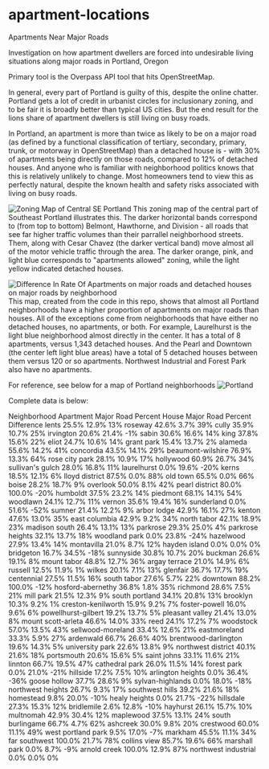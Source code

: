 # apartment-locations
Apartments Near Major Roads

Investigation on how apartment dwellers are forced into undesirable living situations along major roads in Portland, Oregon

Primary tool is the Overpass API tool that hits OpenStreetMap.

In general, every part of Portland is guilty of this, despite the online chatter. Portland gets a lot of credit in urbanist circles for inclusionary zoning, and to be fair it is broadly better than typical US cities. But the end result for the lions share of apartment dwellers is still living on busy roads.

In Portland, an apartment is more than twice as likely to be on a major road (as defined by a functional classification of tertiary, secondary, primary, trunk, or motorway in OpenStreetMap) than a detached house is - with 30% of apartments being directly on those roads, compared to 12% of detached houses. And anyone who is familiar with neighborhood politics knows that this is relatively unlikely to change. Most homeowners tend to view this as perfectly natural, despite the known health and safety risks associated with living on busy roads.

![Zoning Map of Central SE Portland](https://cityhikes.files.wordpress.com/2023/08/screen-shot-2023-08-18-at-7.57.33-am.png)
This zoning map of the central part of Southeast Portland illustrates this. The darker horizontal bands correspond to (from top to bottom) Belmont, Hawthorne, and Division - all roads that see far higher traffic volumes than their parrallel neighborhood streets. Them, along with Cesar Chavez (the darker vertical band) move almost all of the motor vehicle traffic through the area. The darker orange, pink, and light blue corresponds to "apartments allowed" zoning, while the light yellow indicated detached houses.

![Difference In Rate Of Apartments on major roads and detached houses on major roads by neighborhood](https://cityhikes.files.wordpress.com/2023/08/apt-house-difference-major-road-percent.png)
This map, created from the code in this repo, shows that almost all Portland neighborhoods have a higher proportion of apartments on major roads than houses. All of the exceptions come from neighborhoods that have either no detached houses, no apartments, or both. For example, Laurelhurst is the light blue neighborhood almost directly in the center. It has a total of 8 apartments, versus 1,343 detached houses. And the Pearl and Downtown (the center left light blue areas) have a total of 5 detached houses between them versus 120 or so apartments. Northwest Industrial and Forest Park also have no apartments.


For reference, see below for a map of Portland neighborhoods
![Portland](http://www.mappery.com/maps/Portland-Neighborhood-Map.jpg)

Complete data is below:

Neighborhood	Apartment Major Road Percent	House Major Road Percent	Difference
lents	25.5%	12.9%	13%
roseway	42.6%	3.7%	39%
cully	35.9%	10.7%	25%
irvington	20.6%	21.4%	-1%
sabin	30.6%	16.6%	14%
king	37.8%	15.6%	22%
eliot	24.7%	10.6%	14%
grant park	15.4%	13.7%	2%
alameda	55.6%	14.2%	41%
concordia	43.5%	14.1%	29%
beaumont-wilshire	76.9%	13.3%	64%
rose city park	28.1%	10.9%	17%
hollywood	60.9%	26.7%	34%
sullivan's gulch	28.0%	16.8%	11%
laurelhurst	0.0%	19.6%	-20%
kerns	18.5%	12.1%	6%
lloyd district	87.5%	0.0%	88%
old town	65.5%	0.0%	66%
boise	28.2%	18.7%	9%
overlook	50.0%	8.1%	42%
pearl district	80.0%	100.0%	-20%
humboldt	37.5%	23.2%	14%
piedmont	68.1%	14.1%	54%
woodlawn	24.1%	12.7%	11%
vernon	35.6%	19.4%	16%
sunderland	0.0%	51.6%	-52%
sumner	21.4%	12.2%	9%
arbor lodge	42.9%	16.1%	27%
kenton	47.6%	13.0%	35%
east columbia	42.9%	9.2%	34%
north tabor	42.1%	18.9%	23%
madison south	26.4%	13.1%	13%
parkrose	29.3%	25.0%	4%
parkrose heights	32.1%	13.7%	18%
woodland park	0.0%	23.8%	-24%
hazelwood	27.9%	13.4%	14%
montavilla	21.0%	8.7%	12%
hayden island	0.0%	0.0%	0%
bridgeton	16.7%	34.5%	-18%
sunnyside	30.8%	10.7%	20%
buckman	26.6%	19.1%	8%
mount tabor	48.8%	12.7%	36%
argay terrace	21.0%	14.9%	6%
russell	12.5%	11.9%	1%
wilkes	20.1%	7.1%	13%
glenfair	36.7%	17.7%	19%
centennial	27.5%	11.5%	16%
south tabor	27.6%	5.7%	22%
downtown	88.2%	100.0%	-12%
hosford-abernethy	36.8%	1.8%	35%
richmond	28.6%	7.5%	21%
mill park	21.5%	12.3%	9%
south portland	34.1%	20.8%	13%
brooklyn	10.3%	9.2%	1%
creston-kenilworth	15.9%	9.2%	7%
foster-powell	16.0%	9.6%	6%
powellhurst-gilbert	19.2%	13.7%	5%
pleasant valley	21.4%	13.0%	8%
mount scott-arleta	46.6%	14.0%	33%
reed	24.1%	17.2%	7%
woodstock	57.0%	13.5%	43%
sellwood-moreland	33.4%	12.6%	21%
eastmoreland	33.3%	5.9%	27%
ardenwald	66.7%	26.6%	40%
brentwood-darlington	19.6%	14.3%	5%
university park	22.6%	13.8%	9%
northwest district	40.1%	21.6%	18%
portsmouth	20.6%	15.6%	5%
saint johns	33.1%	11.6%	21%
linnton	66.7%	19.5%	47%
cathedral park	26.0%	11.5%	14%
forest park	0.0%	21.0%	-21%
hillside	17.2%	7.5%	10%
arlington heights	0.0%	36.4%	-36%
goose hollow	37.7%	28.6%	9%
sylvan-highlands	0.0%	18.0%	-18%
northwest heights	26.7%	9.3%	17%
southwest hills	39.2%	21.6%	18%
homestead	9.8%	20.0%	-10%
healy heights	0.0%	21.7%	-22%
hillsdale	27.3%	15.3%	12%
bridlemile	2.6%	12.8%	-10%
hayhurst	26.1%	15.7%	10%
multnomah	42.9%	30.4%	12%
maplewood	37.5%	13.1%	24%
south burlingame	66.7%	4.7%	62%
ashcreek	30.0%	9.8%	20%
crestwood	60.0%	11.1%	49%
west portland park	9.5%	17.0%	-7%
markham	45.5%	11.1%	34%
far southwest	100.0%	21.7%	78%
collins view	85.7%	19.6%	66%
marshall park	0.0%	8.7%	-9%
arnold creek	100.0%	12.9%	87%
northwest industrial	0.0%	0.0%	0%